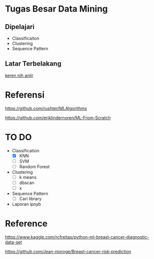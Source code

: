 # Tugas Besar Data Mining 
## Dipelajari
- Classificaiton 
- Clustering 
- Sequence Pattern 
## Latar Terbelakang
[keren nih anjir](https://github.com/rasbt/pattern_classification/raw/master/Images/logo.png)

# Referensi 
https://github.com/rushter/MLAlgorithms

https://github.com/eriklindernoren/ML-From-Scratch

# TO DO 
- Classification 
    - [x] KNN
    - [ ] SVM
    - [ ] Random Forest
- Clustering 
    - [ ] k means
    - [ ] dbscan 
    - [ ] x
- Sequence Pattern 
    - [ ] Cari library 
- Laporan ipnyb

# Reference 
https://www.kaggle.com/rcfreitas/python-ml-breast-cancer-diagnostic-data-set


https://github.com/Jean-njoroge/Breast-cancer-risk-prediction